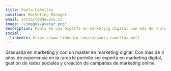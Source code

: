 ```yaml
---
title: Paula Cañellas
position: Marketing Manager
email: contacto@deveco.it
image: "/images/avatar.png"
description: Paula es una experta en marketing digital con más de 4 años de experiencia en el sector. Especializada en marketing digital, gestión de redes sociales y creación de campañas de marketing online.
social:
  linkedin: https://www.linkedin.com/in/paula-canellas-moll
---
```


Graduada en marketing y con un master en marketing digital. Con mas de 4 años de experiencia en la rama le permite ser experta en marketing digital, gestión de redes sociales y creación de campañas de marketing online.
